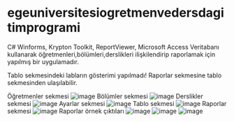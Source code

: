 # egeuniversitesiogretmenvedersdagitimprogrami
C# Winforms, Krypton Toolkit, ReportViewer, Microsoft Access Veritabanı kullanarak öğretmenleri,bölümleri,derslikleri ilişkilendirip raporlamak için yapılmış bir uygulamadır.

Tablo sekmesindeki labların gösterimi yapılmadı! Raporlar sekmesine tablo sekmesinden ulaşılabilir.

Öğretmenler sekmesi
![image](https://github.com/infinityosman/egeuniversitesiogretmenvedersdagitimprogrami/assets/77057974/1f64168c-3fb1-4ddd-bf10-6681bd2c2307)
Bölümler sekmesi
![image](https://github.com/infinityosman/egeuniversitesiogretmenvedersdagitimprogrami/assets/77057974/dd678fc7-cabc-41d1-91ab-abae7a9de645)
Derslikler sekmesi
![image](https://github.com/infinityosman/egeuniversitesiogretmenvedersdagitimprogrami/assets/77057974/367c36d7-6464-4f6f-b655-adf053d2dd54)
Ayarlar sekmesi
![image](https://github.com/infinityosman/egeuniversitesiogretmenvedersdagitimprogrami/assets/77057974/39744729-2591-47a2-b6f5-0b169379cf34)
Tablo sekmesi
![image](https://github.com/infinityosman/egeuniversitesiogretmenvedersdagitimprogrami/assets/77057974/cacd2b27-e5c8-467f-88e0-7a46f6c932bb)
Raporlar sekmesi
![image](https://github.com/infinityosman/egeuniversitesiogretmenvedersdagitimprogrami/assets/77057974/6abd87a0-9032-44a8-907f-803c13056293)
Raporlar örnek çıktıları
![image](https://github.com/infinityosman/egeuniversitesiogretmenvedersdagitimprogrami/assets/77057974/8205ee50-2abe-422d-a78b-7b5548680163)
![image](https://github.com/infinityosman/egeuniversitesiogretmenvedersdagitimprogrami/assets/77057974/49fdc858-c18c-4493-b679-38cf606ac941)
![image](https://github.com/infinityosman/egeuniversitesiogretmenvedersdagitimprogrami/assets/77057974/450902a5-3075-4f19-930f-14689b09935b)
